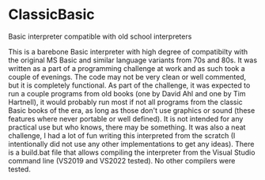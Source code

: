 # ClassicBasic
Basic interpreter compatible with old school interpreters

This is a barebone Basic interpreter with high degree of compatibilty with the original MS Basic and similar language variants from 70s and 80s. It was written as a part of a programming challenge at work and as such took a couple of evenings. The code may not be very clean or well commented, but it is completely functional. As part of the challenge, it was expected to run a couple programs from old books (one by David Ahl and one by Tim Hartnell), it would probably run most if not all programs from the classic Basic books of the era, as long as those don't use graphics or sound (these features where never portable or well defined). It is not intended for any practical use but who knows, there may be something. It was also a neat challenge, I had a lot of fun writing this interpreted from the scratch (I intentionally did not use any other implementations to get any ideas).
There is a build.bat file that allows compiling the interpreter from the Visual Studio command line (VS2019 and VS2022 tested). No other compilers were tested.
